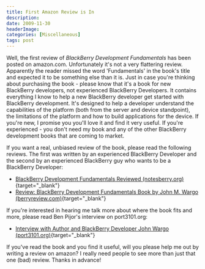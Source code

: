 ```yaml
---
title: First Amazon Review is In
description: 
date: 2009-11-30
headerImage: 
categories: [Miscellaneous]
tags: post
---
```


Well, the first review of *BlackBerry Development Fundamentals* has been posted on amazon.com. Unfortunately it's not a very flattering review. Apparently the reader missed the word 'Fundamentals' in the book's title and expected it to be something else than it is. Just in case you're thinking about purchasing the book - please know that it's a book for new BlackBerry developers, not experienced BlackBerry Developers. It contains everything I know to help a new BlackBerry developer get started with BlackBerry development. It's designed to help a developer understand the capabilities of the platform (both from the server and device standpoint), the limitations of the platform and how to build applications for the device. If you're new, I promise you you'll love it and find it very useful. If you're experienced - you don't need my book and any of the other BlackBerry development books that are coming to market.

If you want a real, unbiased review of the book, please read the following reviews. The first was written by an experienced BlackBerry Developer and the second by an experienced BlackBerry guy who wants to be a BlackBerry Developer:

* [BlackBerry Development Fundamentals Reviewed (notesberry.org)](https://notesberry.org/notesberry/blog.nsf/d6plinks/JHOK-7XEKVB){target="_blank"}
* [Review: BlackBerry Development Fundamentals Book by John M. Wargo (berryreview.com)](https://berryreview.com/2009/11/03/review-blackberry-development-fundamentals-book-by-john-m-wargo/){target="_blank"}

If you're interested in hearing me talk more about where the book fits and more, please read Ben Pijor's interview on port3101.org:

* [Interview with Author and BlackBerry Developer John Wargo (port3101.org)](https://blog.port3101.org/pinjo/136-interview-author-blackberry-developer-john-wargo.html){target="_blank"}

If you've read the book and you find it useful, will you please help me out by writing a review on amazon? I really need people to see more than just that one (bad) review. Thanks in advance!